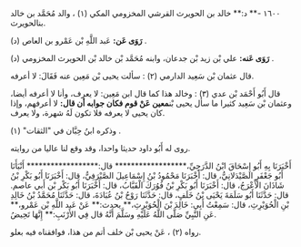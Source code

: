 ١٦٠٠ -** د:** خالد بن الحويرث القرشي المخزومي المكي (١) ، والد مُحَمَّد بن خالد بنالحويرث.

**رَوَى عَن:** عَبد اللَّهِ بْن عَمْرو بن العاص (د) .

**رَوَى عَنه:** علي بْن زيد بْن جدعان، وابنه مُحَمَّد بْن خالد بْن الحويرث المخزومي (د) .

قال عثمان بْن سَعِيد الدارمي (٢) : سألت يحيى بْن مَعِين عنه فَقَالَ: لا أعرفه.

قال أَبُو أَحْمَد بْن عدي (٣) : وخالد هذا كما قال ابن مَعِين: لا يعرف، وأنا لا أعرفه أيضا، وعثمان بْن سَعِيد كثيرا ما سأل يحيى بْن**معين عَنْ قوم فكان جوابه أن قال:** لا أعرفهم، وإذا كان يحيى لا يعرفه فلا تكون لَهُ شهرة، ولا يعرف.

وذكره ابنُ حِبَّان في "الثقات" (١) .

روى له أَبُو داود حديثا واحدا، وقد وقع لنا عاليا من روايته.

أَخْبَرَنَا بِهِ أَبُو إِسْحَاقَ ابْنُ الدَّرَجِيِّ،****************** قال:****************** أَنْبَأَنَا أَبُو جَعْفَرٍ الصَّيْدَلانِيُّ، قال: أَخْبَرَنَا مَحْمُودُ بْنُ إِسْمَاعِيلَ الصَّيْرَفِيُّ، قال: أَخْبَرَنَا أَبُو بَكْرِ بْنُ شَاذَانَ الأَعْرَجُ، قال: أَخْبَرَنَا أَبُو بَكْرِ بْنُ فُوُرَكَ الْقَبَّابُ، قال: أَخْبَرَنَا أَبُو بَكْر بْن أَبي عاصم. قال: حَدَّثَنَا أَبُو سَلَمَةَ يَحْيَى بْنُ خَلَفٍ، قال: حَدَّثَنَا رَوْحُ بْنُ عُبَادَةَ، قال: حَدَّثَنَا مُحَمَّدُ بْنُ خَالِدِ بْنِ الْحُوَيْرِثِ، قال: سَمِعْتُ أَبِي: خَالِدَ بْنَ الْحُوَيْرِثِ،** يحدث:** عَنْ عَبد اللَّهِ بْن عَمْرو،** عَنِ النَّبِيِّ صَلَّى اللَّهُ عَلَيْهِ وسَلَّمَ أَنَّهُ قال فِي الأَرْنَبِ:** إِنَّهَا تَحِيضُ.

رواه (٢) ، عَنْ يحيى بْن خلف أتم من هذا، فوافقناه فيه بعلو.
